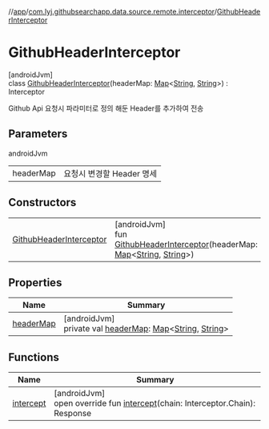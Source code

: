 //[app](../../../index.md)/[com.lyj.githubsearchapp.data.source.remote.interceptor](../index.md)/[GithubHeaderInterceptor](index.md)

# GithubHeaderInterceptor

[androidJvm]\
class [GithubHeaderInterceptor](index.md)(headerMap: [Map](https://kotlinlang.org/api/latest/jvm/stdlib/kotlin.collections/-map/index.html)&lt;[String](https://kotlinlang.org/api/latest/jvm/stdlib/kotlin/-string/index.html), [String](https://kotlinlang.org/api/latest/jvm/stdlib/kotlin/-string/index.html)&gt;) : Interceptor

Github Api 요청시 파라미터로 정의 해둔 Header를 추가하여 전송

## Parameters

androidJvm

| | |
|---|---|
| headerMap | 요청시 변경할 Header 명세 |

## Constructors

| | |
|---|---|
| [GithubHeaderInterceptor](-github-header-interceptor.md) | [androidJvm]<br>fun [GithubHeaderInterceptor](-github-header-interceptor.md)(headerMap: [Map](https://kotlinlang.org/api/latest/jvm/stdlib/kotlin.collections/-map/index.html)&lt;[String](https://kotlinlang.org/api/latest/jvm/stdlib/kotlin/-string/index.html), [String](https://kotlinlang.org/api/latest/jvm/stdlib/kotlin/-string/index.html)&gt;) |

## Properties

| Name | Summary |
|---|---|
| [headerMap](header-map.md) | [androidJvm]<br>private val [headerMap](header-map.md): [Map](https://kotlinlang.org/api/latest/jvm/stdlib/kotlin.collections/-map/index.html)&lt;[String](https://kotlinlang.org/api/latest/jvm/stdlib/kotlin/-string/index.html), [String](https://kotlinlang.org/api/latest/jvm/stdlib/kotlin/-string/index.html)&gt; |

## Functions

| Name | Summary |
|---|---|
| [intercept](intercept.md) | [androidJvm]<br>open override fun [intercept](intercept.md)(chain: Interceptor.Chain): Response |
